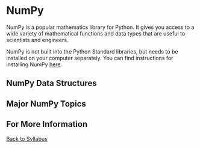 # NumPy

NumPy is a popular mathematics library for Python. It gives you access to a wide variety of mathematical functions and data types that are useful to scientists and engineers.

NumPy is not built into the Python Standard libraries, but needs to be installed on your computer separately. You can find instructions for installing NumPy [here](https://www.google.com).

## NumPy Data Structures

## Major NumPy Topics

## For More Information


[Back to Syllabus](../../README.md)
